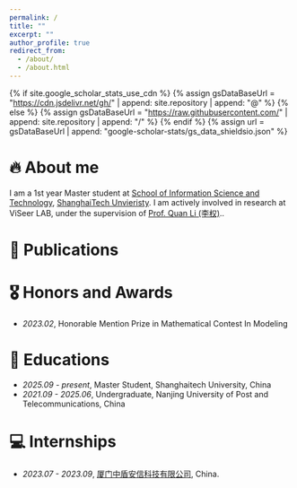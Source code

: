 ```yaml
---
permalink: /
title: ""
excerpt: ""
author_profile: true
redirect_from: 
  - /about/
  - /about.html
---
```


{% if site.google_scholar_stats_use_cdn %}
{% assign gsDataBaseUrl = "https://cdn.jsdelivr.net/gh/" | append: site.repository | append: "@" %}
{% else %}
{% assign gsDataBaseUrl = "https://raw.githubusercontent.com/" | append: site.repository | append: "/" %}
{% endif %}
{% assign url = gsDataBaseUrl | append: "google-scholar-stats/gs_data_shieldsio.json" %}

<span class='anchor' id='about-me'></span>

# 🔥 About me
I am a 1st year Master student at [School of Information Science and Technology]("https://sist.shanghaitech.edu.cn/"), [ShanghaiTech Unvieristy](https://www.shanghaitech.edu.cn/#). I am actively involved in research at ViSeer LAB, under the supervision of [Prof. Quan Li (李权)](https://faculty.sist.shanghaitech.edu.cn/liquan/)..

# 📝 Publications 

# 🎖 Honors and Awards
- *2023.02*, Honorable Mention Prize in Mathematical Contest In Modeling 

# 📖 Educations
- *2025.09 - present*, Master Student, Shanghaitech University, China
- *2021.09 - 2025.06*, Undergraduate, Nanjing University of Post and Telecommunications, China

# 💻 Internships
- *2023.07 - 2023.09*, [厦门中盾安信科技有限公司]([https://github.com/](https://anicert.cn/)), China.
